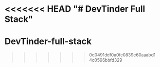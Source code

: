 <<<<<<< HEAD
"# DevTinder Full Stack" 
=======
# DevTinder-full-stack
>>>>>>> 0d0491ddf0a0fe0839e60aaabd14c0596bbfd329
